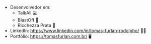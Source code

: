 - Desenvolvedor em:
    - TalkAll :computer:	
    - BlastOff :rocket:	
    - Ricchezza Prata :ring:
- LinkedIn: https://www.linkedin.com/in/tomas-furlan-rodolpho/ :man_office_worker:
- Portfólio: https://tomasfurlan.com.br/ :desktop_computer: